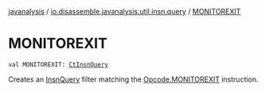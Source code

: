 [javanalysis](../index.md) / [io.disassemble.javanalysis.util.insn.query](index.md) / [MONITOREXIT](./-m-o-n-i-t-o-r-e-x-i-t.md)

# MONITOREXIT

`val MONITOREXIT: `[`CtInsnQuery`](-ct-insn-query/index.md)

Creates an [InsnQuery](-insn-query/index.md) filter matching the [Opcode.MONITOREXIT](#) instruction.

